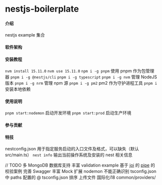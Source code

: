 # nestjs-boilerplate

#### 介绍
nestjs example 集合

#### 软件架构


#### 安装教程

`nvm install 15.11.0`
`nvm use 15.11.0`
`npm i -g pnpm` 使用 pnpm 作为包管理器
`pnpm i -g @nestjs/cli`
`pnpm i -g typescript`
`pnpm i -g nvm` 管理 NodeJS 版本
`pnpm i -g nrm` 管理 npm 源
`pnpm i -g pm2` pm2 作为守护进程工具
`pnpm i` 安装本地依赖

#### 使用说明

`pnpm start:nodemon` 启动开发环境
`pnpm start:prod` 启动生产环境

#### 参与贡献


#### 特技

nestconfig.json 用于指定服务启动的入口文件及格式，可以缺失（默认src/main.ts）
`nest info` 输出当前操作系统及安装的 nest 相关信息

// TODO
多 MongoDB 数据库支持
丰富 validation example
基于 [joi](https://joi.dev/api/?v=17.4.0) 的 [pipe](https://docs.nestjs.com/pipes#pipes) 的校验案例
完善 Swagger
丰富 Mock 扩展
nodemon 不能正确识别 tsconfig.json 中 paths 配置的 @ 
tsconfig.json 排序
上传文件
国际化i18
common/providers/